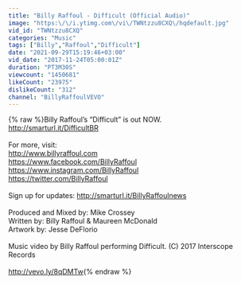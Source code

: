 ```yaml
---
title: "Billy Raffoul - Difficult (Official Audio)"
image: "https:\/\/i.ytimg.com\/vi\/TWNtzzu8CXQ\/hqdefault.jpg"
vid_id: "TWNtzzu8CXQ"
categories: "Music"
tags: ["Billy","Raffoul","Difficult"]
date: "2021-09-29T15:19:46+03:00"
vid_date: "2017-11-24T05:00:01Z"
duration: "PT3M30S"
viewcount: "1450681"
likeCount: "23975"
dislikeCount: "312"
channel: "BillyRaffoulVEVO"
---
```

{% raw %}Billy Raffoul’s “Difficult” is out NOW.<br /><a rel="nofollow" target="blank" href="http://smarturl.it/DifficultBR">http://smarturl.it/DifficultBR</a><br /><br />For more, visit:<br /><a rel="nofollow" target="blank" href="http://www.billyraffoul.com">http://www.billyraffoul.com</a> <br /><a rel="nofollow" target="blank" href="https://www.facebook.com/BillyRaffoul">https://www.facebook.com/BillyRaffoul</a> <br /><a rel="nofollow" target="blank" href="https://www.instagram.com/BillyRaffoul">https://www.instagram.com/BillyRaffoul</a> <br /><a rel="nofollow" target="blank" href="https://twitter.com/BillyRaffoul">https://twitter.com/BillyRaffoul</a> <br /><br />Sign up for updates: <a rel="nofollow" target="blank" href="http://smarturl.it/BillyRaffoulnews">http://smarturl.it/BillyRaffoulnews</a> <br /><br />Produced and Mixed by: Mike Crossey <br />Written by: Billy Raffoul &amp; Maureen McDonald <br />Artwork by: Jesse DeFlorio <br /><br />Music video by Billy Raffoul performing Difficult. (C) 2017 Interscope Records<br /><br /><a rel="nofollow" target="blank" href="http://vevo.ly/8qDMTw">http://vevo.ly/8qDMTw</a>{% endraw %}

